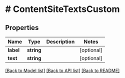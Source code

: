 # # ContentSiteTextsCustom

## Properties

Name | Type | Description | Notes
------------ | ------------- | ------------- | -------------
**label** | **string** |  | [optional]
**text** | **string** |  | [optional]

[[Back to Model list]](../../README.md#models) [[Back to API list]](../../README.md#endpoints) [[Back to README]](../../README.md)
